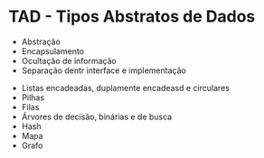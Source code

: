 # TAD - Tipos Abstratos de Dados

* Abstração
* Encapsulamento
* Ocultação de informação
* Separação dentr interface e implementação

- Listas encadeadas, duplamente encadeasd e circulares
- Pilhas
- Filas
- Árvores de decisão, binárias e de busca
- Hash
- Mapa
- Grafo
